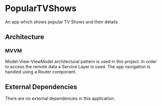 # PopularTVShows
An app which shows popular TV Shows and their details

## Architecture

### MVVM
Model-View-ViewModel architectural pattern is used in this project.
In order to access the remote data a Service Layer is used.
The app navigation is handled using a Router component.

## External Dependencies

There are no external dependencies in this application.
